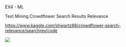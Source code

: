 EX4 - ML 

Text Mining
Crowdflower Search Results Relevance

https://www.kaggle.com/shwartz88/crowdflower-search-relevance/searchrev/code

![]("https://github.com/ShwartzAdam/EX4_ML/blob/master/bm-code.png")
